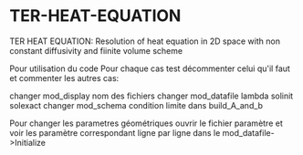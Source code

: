 # TER-HEAT-EQUATION
 TER HEAT EQUATION: Resolution of heat equation in 2D space with non constant diffusivity and fiinite volume scheme

Pour utilisation du code Pour chaque cas test décommenter celui qu'il faut et commenter les autres cas:

changer mod_display nom des fichiers
changer mod_datafile lambda solinit solexact
changer mod_schema condition limite dans build_A_and_b

Pour changer les parametres géométriques ouvrir le fichier paramètre et voir les paramètre correspondant ligne par ligne dans le mod_datafile->Initialize
